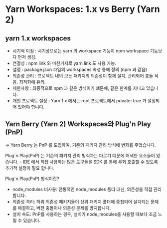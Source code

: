 # Yarn Workspaces: 1.x vs Berry (Yarn 2)

## yarn 1.x workspaces 

- 시기적 이점 : 시기상으로는 yarn 의 workspace 기능이 npm workspace 기능보다 먼저 생김. 
- 연결성 : npm link 와 마찬가지로 yarn link 도 사용 가능.
- 설정 : package.json 파일의 workspaces 속성 통해 정의 (npm 과 같음)
- 의존성 관리 : 프로젝트 내의 모든 패키지의 의존성이 함께 설치, 관리되어 충돌 적음. 최적화에 유리. 
- 제한사항 : 최종적으로 npm 과 같은 방식이기 떄문에, 같은 한계를 지니고 있습니다. 
- 개인 프로젝트 설정 : Yarn 1.x 에서는 root 프로젝트에서 private: true 가 설정되어 있어야 합니다. 

## Yarn Berry (Yarn 2) Workspaces와 Plug'n Play (PnP)

-> Yarn Berry 는 PnP 를 도입하여, 기존의 패키지 관리 방식에 변화를 주었습니다.

Plug`n Play(PnP) 는 기존의 패키지 관리 방식과는 다르기 떄문에 어색한 요소들이 있습니다. 
    - IDE 에서 직접 사용하는 많은 도구들을 SDK 를 통해 우회 호출할 수 있도록 추가적 설정이 필요 합니다. 

Plug`n Play(PnP) 방식이란?
- node_modules 비사용: 전통적인 node_modules 폴더 대신, 의존성을 직접 관리합니다.
- 의존성 격리: 하위 의존성 패키지들이 상위 패키지 폴더에 중첩되어 설치되는 문제를 해결하고, 버전 충돌이나 의존성 문제를 방지합니다.
- 설치 속도: PnP를 사용하는 경우, 설치가 node_modules를 사용할 때보다 조금 느릴 수 있습니다.


